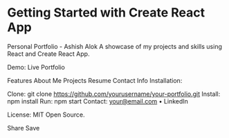 # Getting Started with Create React App
Personal Portfolio - Ashish Alok
A showcase of my projects and skills using React and Create React App.

Demo: Live Portfolio

Features
About Me
Projects
Resume
Contact Info
Installation:

Clone: git clone https://github.com/yourusername/your-portfolio.git
Install: npm install
Run: npm start
Contact: your@email.com • LinkedIn

License: MIT Open Source.

Share
Save



